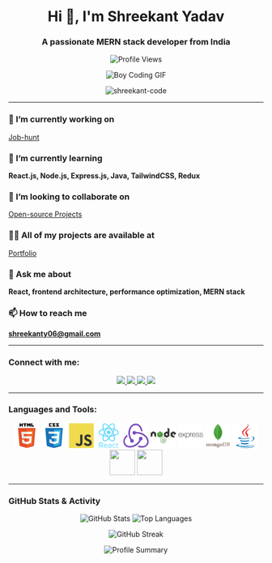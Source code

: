 
<h1 align="center">Hi 👋, I'm Shreekant Yadav</h1>
<h3 align="center">A passionate MERN stack developer from India</h3>

<p align="center">
  <img src="https://komarev.com/ghpvc/?username=shreekant-code&label=Profile%20views&color=0e75b6&style=flat" alt="Profile Views" />
</p>

<!-- Coding boy GIF -->
<p align="center">
  <img src="https://media.giphy.com/media/L0jZQ6ZxavTj6/giphy.gif" width="350" alt="Boy Coding GIF" />
</p>

<p align="center">
  <img src="https://github-profile-trophy.vercel.app/?username=shreekant-code&theme=radical" alt="shreekant-code" />
</p>

---

### 🔭 I’m currently working on
[Job-hunt](https://job-hunt-by-shreekant.vercel.app/)

### 🌱 I’m currently learning
**React.js, Node.js, Express.js, Java, TailwindCSS, Redux**

### 👯 I’m looking to collaborate on
[Open-source Projects](https://github.com/Shreekant-code)

### 👨‍💻 All of my projects are available at
[Portfolio](https://my-portfolio-shreekant-yadav-07.vercel.app/)

### 💬 Ask me about
**React, frontend architecture, performance optimization, MERN stack**

### 📫 How to reach me
**shreekanty06@gmail.com**

---

### Connect with me:
<p align="center">
  <a href="https://linkedin.com/in/shreekant-yadav" target="_blank">
    <img src="https://img.shields.io/badge/-LinkedIn-blue?style=for-the-badge&logo=linkedin&logoColor=white" />
  </a>
  <a href="https://twitter.com/shreekant_yadav" target="_blank">
    <img src="https://img.shields.io/badge/-Twitter-1DA1F2?style=for-the-badge&logo=twitter&logoColor=white" />
  </a>
  <a href="https://www.instagram.com/shreekant_yadav" target="_blank">
    <img src="https://img.shields.io/badge/-Instagram-E4405F?style=for-the-badge&logo=instagram&logoColor=white" />
  </a>
  <a href="https://www.youtube.com/@yourchannel" target="_blank">
    <img src="https://img.shields.io/badge/-YouTube-FF0000?style=for-the-badge&logo=youtube&logoColor=white" />
  </a>
</p>

---

### Languages and Tools:
<p align="center">
  <img src="https://raw.githubusercontent.com/devicons/devicon/master/icons/html5/html5-original-wordmark.svg" width="50" height="50"/>
  <img src="https://raw.githubusercontent.com/devicons/devicon/master/icons/css3/css3-original-wordmark.svg" width="50" height="50"/>
  <img src="https://raw.githubusercontent.com/devicons/devicon/master/icons/javascript/javascript-original.svg" width="50" height="50"/>
  <img src="https://raw.githubusercontent.com/devicons/devicon/master/icons/react/react-original-wordmark.svg" width="50" height="50"/>
  <img src="https://raw.githubusercontent.com/devicons/devicon/master/icons/redux/redux-original.svg" width="50" height="50"/>
  <img src="https://raw.githubusercontent.com/devicons/devicon/master/icons/nodejs/nodejs-original-wordmark.svg" width="50" height="50"/>
  <img src="https://raw.githubusercontent.com/devicons/devicon/master/icons/express/express-original-wordmark.svg" width="50" height="50"/>
  <img src="https://raw.githubusercontent.com/devicons/devicon/master/icons/mongodb/mongodb-original-wordmark.svg" width="50" height="50"/>
  <img src="https://raw.githubusercontent.com/devicons/devicon/master/icons/java/java-original.svg" width="50" height="50"/>
  <img src="https://www.vectorlogo.zone/logos/getpostman/getpostman-icon.svg" width="50" height="50"/>
  <img src="https://www.vectorlogo.zone/logos/tailwindcss/tailwindcss-icon.svg" width="50" height="50"/>
</p>

---

### GitHub Stats & Activity
<p align="center">
  <img src="https://github-readme-stats.vercel.app/api?username=shreekant-code&show_icons=true&theme=radical" alt="GitHub Stats" />
  <img src="https://github-readme-stats.vercel.app/api/top-langs/?username=shreekant-code&layout=compact&theme=radical" alt="Top Languages" />
</p>

<p align="center">
  <img src="https://github-readme-streak-stats.herokuapp.com/?user=shreekant-code&theme=radical" alt="GitHub Streak" />
</p>

<p align="center">
  <img src="https://github-profile-summary-cards.vercel.app/api/cards/profile-details?username=shreekant-code&theme=radical" alt="Profile Summary" />
</p>
